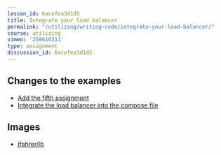 ```yaml
---
lesson_id: 6acefea3d1d5
title: Integrate your load balancer
permalink: "/utilizing/writing-code/integrate-your-load-balancer/"
course: utilizing
vimeo: '259610311'
type: assignment
discussion_id: 6acefea3d1d5
---
```


## Changes to the examples
* [Add the fifth assignment](https://github.com/learndocker/docker_examples/commit/1ac9ebf)
* [Integrate the load balancer into the compose file](https://github.com/learndocker/docker_examples/commit/b8d9813)

## Images
* [jfahrer/lb](https://store.docker.com/community/images/jfahrer/lb)
